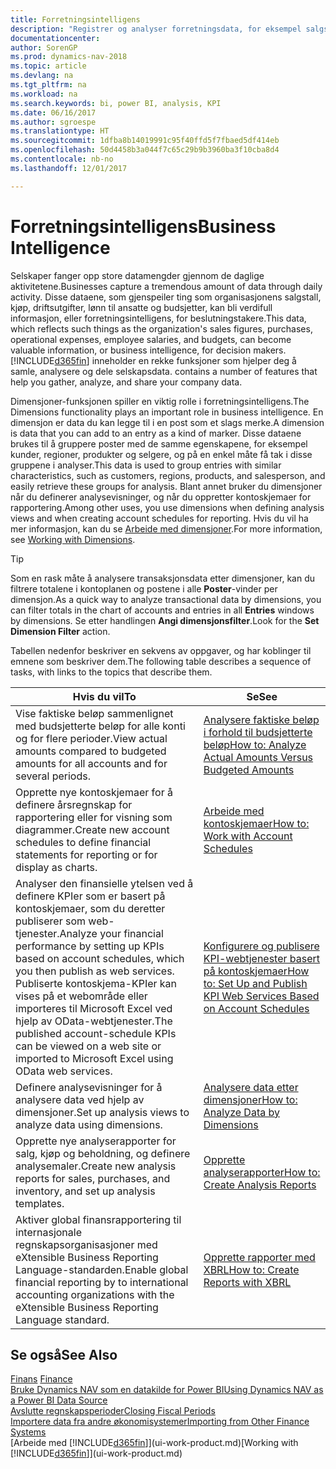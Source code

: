```yaml
---
title: Forretningsintelligens
description: "Registrer og analyser forretningsdata, for eksempel salgstall, kjøp, driftsutgifter, lønn til ansatte og budsjetter, som kan være verdifull informasjon for forretningsintelligens eller beslutningstaking."
documentationcenter: 
author: SorenGP
ms.prod: dynamics-nav-2018
ms.topic: article
ms.devlang: na
ms.tgt_pltfrm: na
ms.workload: na
ms.search.keywords: bi, power BI, analysis, KPI
ms.date: 06/16/2017
ms.author: sgroespe
ms.translationtype: HT
ms.sourcegitcommit: 1dfba8b14019991c95f40ffd5f7fbaed5df414eb
ms.openlocfilehash: 50d4458b3a044f7c65c29b9b3960ba3f10cba8d4
ms.contentlocale: nb-no
ms.lasthandoff: 12/01/2017

---
```

# <a name="business-intelligence"></a><span data-ttu-id="9dfd2-103">Forretningsintelligens</span><span class="sxs-lookup"><span data-stu-id="9dfd2-103">Business Intelligence</span></span>
<span data-ttu-id="9dfd2-104">Selskaper fanger opp store datamengder gjennom de daglige aktivitetene.</span><span class="sxs-lookup"><span data-stu-id="9dfd2-104">Businesses capture a tremendous amount of data through daily activity.</span></span> <span data-ttu-id="9dfd2-105">Disse dataene, som gjenspeiler ting som organisasjonens salgstall, kjøp, driftsutgifter, lønn til ansatte og budsjetter, kan bli verdifull informasjon, eller forretningsintelligens, for beslutningstakere.</span><span class="sxs-lookup"><span data-stu-id="9dfd2-105">This data, which reflects such things as the organization's sales figures, purchases, operational expenses, employee salaries, and budgets, can become valuable information, or business intelligence, for decision makers.</span></span> [!INCLUDE[d365fin](includes/d365fin_md.md)]<span data-ttu-id="9dfd2-106"> inneholder en rekke funksjoner som hjelper deg å samle, analysere og dele selskapsdata.</span><span class="sxs-lookup"><span data-stu-id="9dfd2-106"> contains a number of features that help you gather, analyze, and share your company data.</span></span>

<span data-ttu-id="9dfd2-107">Dimensjoner-funksjonen spiller en viktig rolle i forretningsintelligens.</span><span class="sxs-lookup"><span data-stu-id="9dfd2-107">The Dimensions functionality plays an important role in business intelligence.</span></span> <span data-ttu-id="9dfd2-108">En dimensjon er data du kan legge til i en post som et slags merke.</span><span class="sxs-lookup"><span data-stu-id="9dfd2-108">A dimension is data that you can add to an entry as a kind of marker.</span></span> <span data-ttu-id="9dfd2-109">Disse dataene brukes til å gruppere poster med de samme egenskapene, for eksempel kunder, regioner, produkter og selgere, og på en enkel måte få tak i disse gruppene i analyser.</span><span class="sxs-lookup"><span data-stu-id="9dfd2-109">This data is used to group entries with similar characteristics, such as customers, regions, products, and salesperson, and easily retrieve these groups for analysis.</span></span> <span data-ttu-id="9dfd2-110">Blant annet bruker du dimensjoner når du definerer analysevisninger, og når du oppretter kontoskjemaer for rapportering.</span><span class="sxs-lookup"><span data-stu-id="9dfd2-110">Among other uses, you use dimensions  when defining analysis views and when creating account schedules for reporting.</span></span> <span data-ttu-id="9dfd2-111">Hvis du vil ha mer informasjon, kan du se [Arbeide med dimensjoner](finance-dimensions.md).</span><span class="sxs-lookup"><span data-stu-id="9dfd2-111">For more information, see [Working with Dimensions](finance-dimensions.md).</span></span>

> [!TIP]
> <span data-ttu-id="9dfd2-112">Som en rask måte å analysere transaksjonsdata etter dimensjoner, kan du filtrere totalene i kontoplanen og postene i alle **Poster**-vinder per dimensjon.</span><span class="sxs-lookup"><span data-stu-id="9dfd2-112">As a quick way to analyze transactional data by dimensions, you can filter totals in the chart of accounts and entries in all **Entries** windows by dimensions.</span></span> <span data-ttu-id="9dfd2-113">Se etter handlingen **Angi dimensjonsfilter**.</span><span class="sxs-lookup"><span data-stu-id="9dfd2-113">Look for the **Set Dimension Filter** action.</span></span>  

<span data-ttu-id="9dfd2-114">Tabellen nedenfor beskriver en sekvens av oppgaver, og har koblinger til emnene som beskriver dem.</span><span class="sxs-lookup"><span data-stu-id="9dfd2-114">The following table describes a sequence of tasks, with links to the topics that describe them.</span></span>  

| <span data-ttu-id="9dfd2-115">Hvis du vil</span><span class="sxs-lookup"><span data-stu-id="9dfd2-115">To</span></span> | <span data-ttu-id="9dfd2-116">Se</span><span class="sxs-lookup"><span data-stu-id="9dfd2-116">See</span></span> |
| --- | --- |
|<span data-ttu-id="9dfd2-117">Vise faktiske beløp sammenlignet med budsjetterte beløp for alle konti og for flere perioder.</span><span class="sxs-lookup"><span data-stu-id="9dfd2-117">View actual amounts compared to budgeted amounts for all accounts and for several periods.</span></span>|[<span data-ttu-id="9dfd2-118">Analysere faktiske beløp i forhold til budsjetterte beløp</span><span class="sxs-lookup"><span data-stu-id="9dfd2-118">How to: Analyze Actual Amounts Versus Budgeted Amounts</span></span>](bi-how-analyze-actual-versus-budget.md)|
|<span data-ttu-id="9dfd2-119">Opprette nye kontoskjemaer for å definere årsregnskap for rapportering eller for visning som diagrammer.</span><span class="sxs-lookup"><span data-stu-id="9dfd2-119">Create new account schedules to define financial statements for reporting or for display as charts.</span></span>|[<span data-ttu-id="9dfd2-120">Arbeide med kontoskjemaer</span><span class="sxs-lookup"><span data-stu-id="9dfd2-120">How to: Work with Account Schedules</span></span>](bi-how-work-account-schedule.md)|
|<span data-ttu-id="9dfd2-121">Analyser den finansielle ytelsen ved å definere KPIer som er basert på kontoskjemaer, som du deretter publiserer som web-tjenester.</span><span class="sxs-lookup"><span data-stu-id="9dfd2-121">Analyze your financial performance by setting up KPIs based on account schedules, which you then publish as web services.</span></span> <span data-ttu-id="9dfd2-122">Publiserte kontoskjema-KPIer kan vises på et webområde eller importeres til Microsoft Excel ved hjelp av OData-webtjenester.</span><span class="sxs-lookup"><span data-stu-id="9dfd2-122">The published account-schedule KPIs can be viewed on a web site or imported to Microsoft Excel using OData web services.</span></span>|[<span data-ttu-id="9dfd2-123">Konfigurere og publisere KPI-webtjenester basert på kontoskjemaer</span><span class="sxs-lookup"><span data-stu-id="9dfd2-123">How to: Set Up and Publish KPI Web Services Based on Account Schedules</span></span>](bi-how-to-set-up-and-publish-kpi-web-services-based-on-account-schedules.md)|
|<span data-ttu-id="9dfd2-124">Definere analysevisninger for å analysere data ved hjelp av dimensjoner.</span><span class="sxs-lookup"><span data-stu-id="9dfd2-124">Set up analysis views to analyze data using dimensions.</span></span>|[<span data-ttu-id="9dfd2-125">Analysere data etter dimensjoner</span><span class="sxs-lookup"><span data-stu-id="9dfd2-125">How to: Analyze Data by Dimensions</span></span>](bi-how-analyze-data-dimension.md)|
|<span data-ttu-id="9dfd2-126">Opprette nye analyserapporter for salg, kjøp og beholdning, og definere analysemaler.</span><span class="sxs-lookup"><span data-stu-id="9dfd2-126">Create new analysis reports for sales, purchases, and inventory, and set up analysis templates.</span></span>|[<span data-ttu-id="9dfd2-127">Opprette analyserapporter</span><span class="sxs-lookup"><span data-stu-id="9dfd2-127">How to: Create Analysis Reports</span></span>](bi-how-create-analysis-views-reports.md)|
|<span data-ttu-id="9dfd2-128">Aktiver global finansrapportering til internasjonale regnskapsorganisasjoner med eXtensible Business Reporting Language-standarden.</span><span class="sxs-lookup"><span data-stu-id="9dfd2-128">Enable global financial reporting by to international accounting organizations with the eXtensible Business Reporting Language standard.</span></span>|[<span data-ttu-id="9dfd2-129">Opprette rapporter med XBRL</span><span class="sxs-lookup"><span data-stu-id="9dfd2-129">How to: Create Reports with XBRL</span></span>](bi-create-reports-with-xbrl.md)|

## <a name="see-also"></a><span data-ttu-id="9dfd2-130">Se også</span><span class="sxs-lookup"><span data-stu-id="9dfd2-130">See Also</span></span>
<span data-ttu-id="9dfd2-131">[Finans](finance.md)  </span><span class="sxs-lookup"><span data-stu-id="9dfd2-131">[Finance](finance.md)  </span></span>  
[<span data-ttu-id="9dfd2-132">Bruke Dynamics NAV som en datakilde for Power BI</span><span class="sxs-lookup"><span data-stu-id="9dfd2-132">Using Dynamics NAV as a Power BI Data Source</span></span>](across-how-use-financials-data-source-powerbi.md)  
[<span data-ttu-id="9dfd2-133">Avslutte regnskapsperioder</span><span class="sxs-lookup"><span data-stu-id="9dfd2-133">Closing Fiscal Periods</span></span>](year-close-years-periods.md)  
[<span data-ttu-id="9dfd2-134">Importere data fra andre økonomisystemer</span><span class="sxs-lookup"><span data-stu-id="9dfd2-134">Importing from Other Finance Systems</span></span>](upload-data.md)  
<span data-ttu-id="9dfd2-135">[Arbeide med [!INCLUDE[d365fin](includes/d365fin_md.md)]](ui-work-product.md)</span><span class="sxs-lookup"><span data-stu-id="9dfd2-135">[Working with [!INCLUDE[d365fin](includes/d365fin_md.md)]](ui-work-product.md)</span></span>

